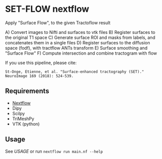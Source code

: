 SET-FLOW nextflow
====================================================
Apply "Surface Flow", to the given Tractoflow result

A) Convert images to Nifti and surfaces to vtk files
B) Register surfaces to the original T1 space
C) Generate surface ROI and masks from labels, and concatenates them in a single files
D) Register surfaces to the diffusion space (fodf), with tractflow ANTs transform
E) Surface smoothing and "Surface Flow"
F) Compute intersection and combine tractogram with flow

If you use this pipeline, please cite:
```
St-Onge, Etienne, et al. "Surface-enhanced tractography (SET)." NeuroImage 169 (2018): 524-539.
```

Requirements
------------
- [Nextflow](https://www.nextflow.io)
- Dipy
- Scilpy
- TriMeshPy
- VTK (python)

Usage
-----

See *USAGE* or run `nextflow run main.nf --help`
